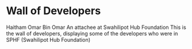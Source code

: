 # Wall of Developers
Haitham Omar Bin Omar 
An attachee at Swahilipot Hub Foundation
This is the wall of developers, displaying some of the developers who were in SPHF (Swahilipot Hub Foundation)
